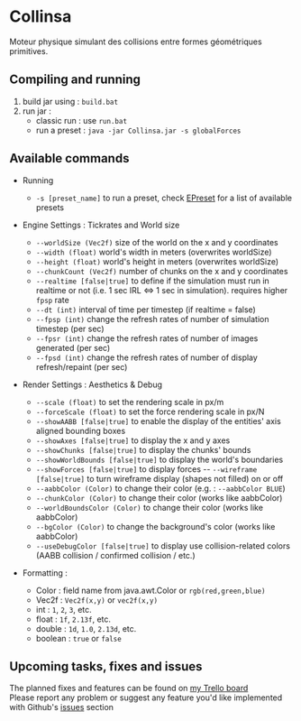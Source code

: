 # Collinsa
Moteur physique simulant des collisions entre formes géométriques primitives.

## Compiling and running
   1. build jar using : `build.bat`  
   2. run jar : 
        - classic run : use `run.bat`
        - run a preset : `java -jar Collinsa.jar -s globalForces`

## Available commands
   - Running
      - `-s [preset_name]` to run a preset, check [EPreset](https://github.com/mxyns/collinsa/blob/master/src/fr/insalyon/mxyns/collinsa/presets/Preset.java) for a list of available presets
   
   - Engine Settings : Tickrates and World size
      - `--worldSize (Vec2f)` size of the world on the x and y coordinates
      - `--width (float)` world's width in meters (overwrites worldSize)
      - `--height (float)` world's height in meters (overwrites worldSize)
      - `--chunkCount (Vec2f)` number of chunks on the x and y coordinates
      - `--realtime [false|true]` to define if the simulation must run in realtime or not (i.e. 1 sec IRL <=> 1 sec in simulation). requires higher `fpsp` rate
      - `--dt (int)` interval of time per timestep (if realtime = false)
      - `--fpsp (int)` change the refresh rates of number of simulation timestep (per sec)
      - `--fpsr (int)` change the refresh rates of number of images generated (per sec)
      - `--fpsd (int)` change the refresh rates of number of display refresh/repaint (per sec)

   - Render Settings : Aesthetics & Debug
      - `--scale (float)` to set the rendering scale in px/m
      - `--forceScale (float)` to set the force rendering scale in px/N
      - `--showAABB [false|true]` to enable the display of the entities' axis aligned bounding boxes
      - `--showAxes [false|true]` to display the x and y axes
      - `--showChunks [false|true]` to display the chunks' bounds
      - `--showWorldBounds [false|true]` to display the world's boundaries
      - `--showForces [false|true]` to display forces
      -- `--wireframe [false|true]` to turn wireframe display (shapes not filled) on or off
      - `--aabbColor (Color)` to change their color (e.g. : `--aabbColor BLUE`)
      - `--chunkColor (Color)` to change their color (works like aabbColor)
      - `--worldBoundsColor (Color)` to change their color (works like aabbColor)
      - `--bgColor (Color)` to change the background's color (works like aabbColor)
      - `--useDebugColor [false|true]` to display use collision-related colors (AABB collision / confirmed collision / etc.)
   
   - Formatting : 
      - Color : field name from java.awt.Color or `rgb(red,green,blue)`
      - Vec2f : `Vec2f(x,y)` or `vec2f(x,y)`
      - int : `1`, `2`, `3`, etc.
      - float : `1f`, `2.13f`, etc.
      - double : `1d`, `1.0`, `2.13d`, etc.
      - boolean : `true` or `false`
       
## Upcoming tasks, fixes and issues
    
   The planned fixes and features can be found on [my Trello board](https://trello.com/b/O4Y18YMN/collinsa)  
   Please report any problem or suggest any feature you'd like implemented with Github's [issues](https://github.com/mxyns/collinsa/issues) section 